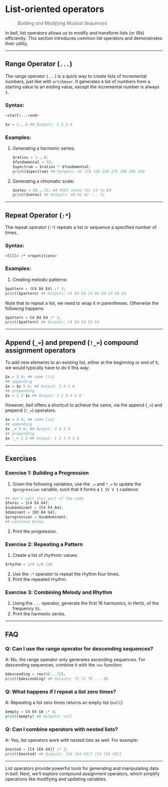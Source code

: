 # List-oriented operators

> _Building and Modifying Musical Sequences_

In _bell_, list operators allows us to modify and transform lists (or _lllls_) efficiently. This section introduces common list operators and demonstrates their utility.

---

## Range Operator (`...`)

The range operator (`...`) is a quick way to create lists of incremental numbers, just like with `artihmser`. It generates a list of numbers from a starting value to an ending value, except the incremental number is always `1`.

### Syntax:

```py
<start>...<end>
```

```py
$x = 1...4 ## Outputs: 1 2 3 4
```

### Examples:

1. Generating a harmonic series:

   ```py
   $ratios = 1...8;
   $fundamental = 55;
   $spectrum = $ratios * $fundamental;
   print($spectrum) ## Outputs: 55 110 165 220 275 330 385 440
   ```

2. Generating a chromatic scale:

   ```py
   $notes = 60...72; ## MIDI notes for C4 to B4
   print($notes) ## Outputs: 60 61 62 ... 72
   ```

---

## Repeat Operator (`:*`)

The repeat operator (`:*`) repeats a list or sequence a specified number of times.

### Syntax:

`<llll> :* <repetitions>`

### Examples:

1. Creating melodic patterns:

```py
$pattern = (C4 D4 E4) :* 3;
print($pattern) ## Outputs: C4 D4 E4 C4 D4 E4 C4 D4 E4
```

Note that to repeat a list, we need to wrap it in parentheses. Otherwise the following happens:

```py
$pattern = C4 D4 E4 :* 3;
print($pattern) ## Outputs: C4 D4 E4 E4 E4
```

---

## Append (`_=`) and prepend (`!_=`) compound assignment operators

To add new elements to an existing list, either at the beginning or end of it, we would typically have to do it this way:

```py
$x = 3 4; ## some list
## appending
$x = $x 5 6; ## Output: 3 4 5 6
## prepending
$x = 1 2 $x ## Output: 1 2 3 4 5 6
```

However, _bell_ offers a shortcut to achieve the same, via the append (`_=`) and prepend (`!_=`) operators.

```py
$x = 3 4; ## some list
## appending
$x _= 5 6; ## Output: 3 4 5 6
## prepending
$x !_= 1 2 ## Output: 1 2 3 4 5 6
```

---

## Exercises

### Exercise 1: Building a Progression

1. Given the following variables, use the `_=` and `!_=` to update the `$progression` variable, such that it forms a `I IV V I` cadence:

```py
## don't edit this part of the code
$tonic = [C4 E4 G4];
$subdominant = [C4 F4 A4];
$dominant = [B3 D4 G4];
$progression = $subdominant;
## continue below
```

2. Print the progression.

### Exercise 2: Repeating a Pattern

1. Create a list of rhythmic values:

```py
$rhythm = 1/4 1/8 1/8
```

2. Use the `:*` operator to repeat the rhythm four times.
3. Print the repeated rhythm.

### Exercise 3: Combining Melody and Rhythm

1. Using the `...` operator, generate the first 16 harmonics, in Hertz, of the frequency `55`.
2. Print the harmonic series.

---

## FAQ

### Q: Can I use the range operator for descending sequences?

A: No, the range operator only generates ascending sequences. For descending sequences, combine it with the `rev` function:

```py
$descending = rev(60...72);
print($descending) ## Outputs: 72 71 70 ... 60
```

### Q: What happens if I repeat a list zero times?

A: Repeating a list zero times returns an empty list (`null`):

```py
$empty = C4 E4 G4 :* 0;
print($empty) ## Outputs: null
```

### Q: Can I combine operators with nested lists?

A: Yes, list operators work with nested lists as well. For example:

```py
$nested = [C4 [E4 G4]] :* 2;
print($nested) ## Outputs: [C4 [E4 G4]] [C4 [E4 G4]]
```

---

List operators provide powerful tools for generating and manipulating data in _bell_. Next, we’ll explore compound assignment operators, which simplify operations like modifying and updating variables.
